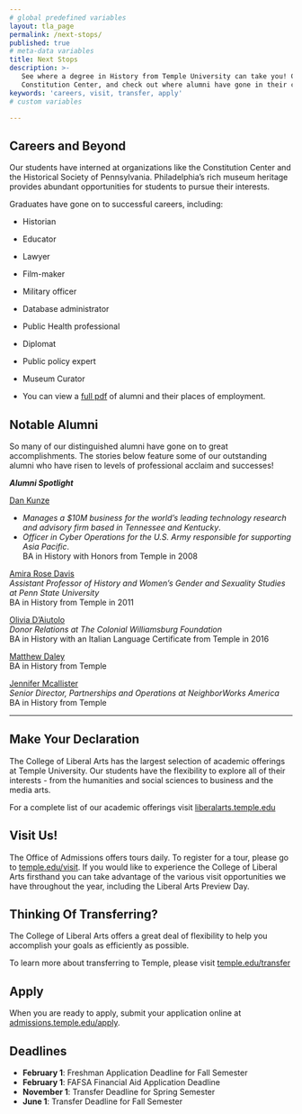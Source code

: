 ```yaml
---
# global predefined variables
layout: tla_page
permalink: /next-stops/
published: true
# meta-data variables
title: Next Stops
description: >-
   See where a degree in History from Temple University can take you! Consider interning at organizations such as the 
   Constitution Center, and check out where alumni have gone in their careers. Visit us, view your transfer options, and apply!
keywords: 'careers, visit, transfer, apply'
# custom variables

---
```

## Careers and Beyond
Our students have interned at organizations like the Constitution Center and the Historical Society of Pennsylvania. Philadelphia’s rich museum heritage provides abundant opportunities for students to pursue
their interests.

Graduates have gone on to successful careers, including:

- Historian
- Educator
- Lawyer
- Film-maker
- Military officer
- Database administrator
- Public Health professional
- Diplomat
- Public policy expert
- Museum Curator

- You can view a [full pdf](https://liberalarts.temple.edu/sites/liberalarts/files/TEMPLE%20HISTORY%20PH.pdf) of alumni and their places of employment.

## Notable Alumni
So many of our distinguished alumni have gone on to great accomplishments. The stories below feature some of our outstanding alumni who have risen to levels of professional acclaim and successes! 

**_Alumni Spotlight_**

[Dan Kunze](https://liberalarts.temple.edu/news/meet-alumnus-dan-kunze)<br/> 
- _Manages a $10M business for the world’s leading technology research and advisory firm based in Tennessee and Kentucky_.<br/>  
- _Officer in Cyber Operations for the U.S. Army responsible for supporting Asia Pacific_.<br/> 
  BA in History with Honors from Temple in 2008<br/> 
  
[Amira Rose Davis](https://liberalarts.temple.edu/news/alumni-spotlight-amira-rose-davis)<br/> 
  _Assistant Professor of History and Women’s Gender and Sexuality Studies at Penn State University_<br/> 
  BA in History from Temple in 2011<br/> 
  
[Olivia D’Aiutolo](https://liberalarts.temple.edu/news/alumni-spotlight-olivia-d-aiutolo)<br/> 
  _Donor Relations at The Colonial Williamsburg Foundation_<br/> 
  BA in History with an Italian Language Certificate from Temple in 2016<br/> 

[Matthew Daley](https://liberalarts.temple.edu/news/alumni-spotlight-matthew-daley-writer-lantern-city-comic-book-series-and-upcoming-not-so-secret)<br/> 
  BA in History from Temple<br/> 
  
[Jennifer Mcallister](https://liberalarts.temple.edu/news/alumni-spotlight-jennifer-mcallister)<br/> 
  _Senior Director, Partnerships and Operations at NeighborWorks America_<br/>
  BA in History from Temple<br/>
 
___ 
  
## Make Your Declaration
The College of Liberal Arts has the largest selection of academic offerings at Temple University. Our students have the flexibility to explore all of their interests - from the humanities and social sciences to business and the media arts.

For a complete list of our academic offerings visit [liberalarts.temple.edu](https://liberalarts.temple.edu/)

## Visit Us!
The Office of Admissions offers tours daily. To register for a tour, please go to [temple.edu/visit](https://admissions.temple.edu/visit?utm_source=print&utm_medium=typedurl&utm_content=viewbook+visit&utm_campaign=admissions2013). If you would like to experience the College of Liberal Arts firsthand you can take advantage of the various visit opportunities we have throughout the year, including the Liberal Arts Preview Day.

## Thinking Of Transferring?
The College of Liberal Arts offers a great deal of flexibility to help you accomplish your goals as efficiently as possible.

To learn more about transferring to Temple, please visit [temple.edu/transfer](https://admissions.temple.edu/visit/transfer-tuesday)

## Apply
When you are ready to apply, submit your application online at [admissions.temple.edu/apply](http://admissions.temple.edu/apply).

## Deadlines
- **February 1**: Freshman Application Deadline for Fall Semester
- **February 1**: FAFSA Financial Aid Application Deadline
- **November 1**: Transfer Deadline for Spring Semester
- **June 1**: Transfer Deadline for Fall Semester
